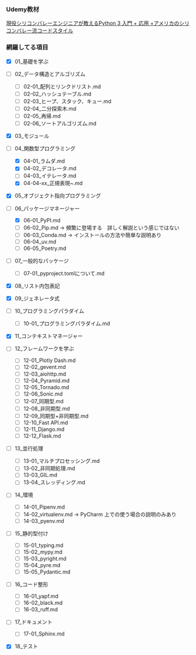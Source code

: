 ### Udemy教材
[現役シリコンバレーエンジニアが教えるPython 3 入門 + 応用 +アメリカのシリコンバレー流コードスタイル](https://www.udemy.com/course/python-beginner/?couponCode=25BBPMXPLOYCTRL)


### 網羅してる項目
 - [x] 01_基礎を学ぶ
 - [ ] 02_データ構造とアルゴリズム
   - [ ] 02-01_配列とリンクドリスト.md
   - [ ] 02-02_ハッシュテーブル.md
   - [ ] 02-03_ヒープ、スタック、キュー.md
   - [ ] 02-04_二分探索木.md
   - [ ] 02-05_再帰.md
   - [ ] 02-06_ソートアルゴリズム.md
 - [x] 03_モジュール
 - [ ] 04_関数型プログラミング
   - [x] 04-01_ラムダ.md
   - [x] 04-02_デコレータ.md
   - [ ] 04-03_イテレータ.md
   - [x] 04-04-xx_正規表現~.md
 - [x] 05_オブジェクト指向プログラミング
 - [ ] 06_パッケージマネージャー
   - [x] 06-01_PyPI.md
   - [ ] 06-02_Pip.md -> 頻繁に登場する　詳しく解説という感じではない
   - [ ] 06-03_Conda.md -> インストールの方法や簡単な説明あり
   - [ ] 06-04_uv.md
   - [ ] 06-05_Poetry.md
 - [ ] 07_一般的なパッケージ
   - [ ] 07-01_pyproject.tomlについて.md
 - [x] 08_リスト内包表記
 - [x] 09_ジェネレータ式
 - [ ] 10_プログラミングパラダイム
   - [ ] 10-01_プログラミングパラダイム.md
 - [x] 11_コンテキストマネージャー
 - [ ] 12_フレームワークを学ぶ
   - [ ] 12-01_Plotly Dash.md
   - [ ] 12-02_gevent.md
   - [ ] 12-03_aiohttp.md
   - [ ] 12-04_Pyramid.md
   - [ ] 12-05_Tornado.md
   - [ ] 12-06_Sonic.md
   - [ ] 12-07_同期型.md
   - [ ] 12-08_非同期型.md
   - [ ] 12-09_同期型+非同期型.md
   - [ ] 12-10_Fast API.md
   - [ ] 12-11_Django.md
   - [ ] 12-12_Flask.md
 - [ ] 13_並行処理
   - [ ] 13-01_マルチプロセッシング.md
   - [ ] 13-02_非同期処理.md
   - [ ] 13-03_GIL.md
   - [ ] 13-04_スレッディング.md
 - [ ] 14_環境
   - [ ] 14-01_Pipenv.md
   - [ ] 14-02_virtualenv.md -> PyCharm 上での使う場合の説明のみあり
   - [ ] 14-03_pyenv.md
 - [ ] 15_静的型付け
   - [ ] 15-01_typing.md
   - [ ] 15-02_mypy.md
   - [ ] 15-03_pyright.md
   - [ ] 15-04_pyre.md
   - [ ] 15-05_Pydantic.md
 - [ ] 16_コード整形
   - [ ] 16-01_yapf.md
   - [ ] 16-02_black.md
   - [ ] 16-03_ruff.md
 - [ ] 17_ドキュメント
   - [ ] 17-01_Sphinx.md
 - [x] 18_テスト

